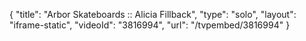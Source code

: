 {
    "title": "Arbor Skateboards :: Alicia Fillback",
    "type": "solo",
    "layout": "iframe-static",
    "videoId": "3816994",
    "url": "\/tvpembed\/3816994"
}